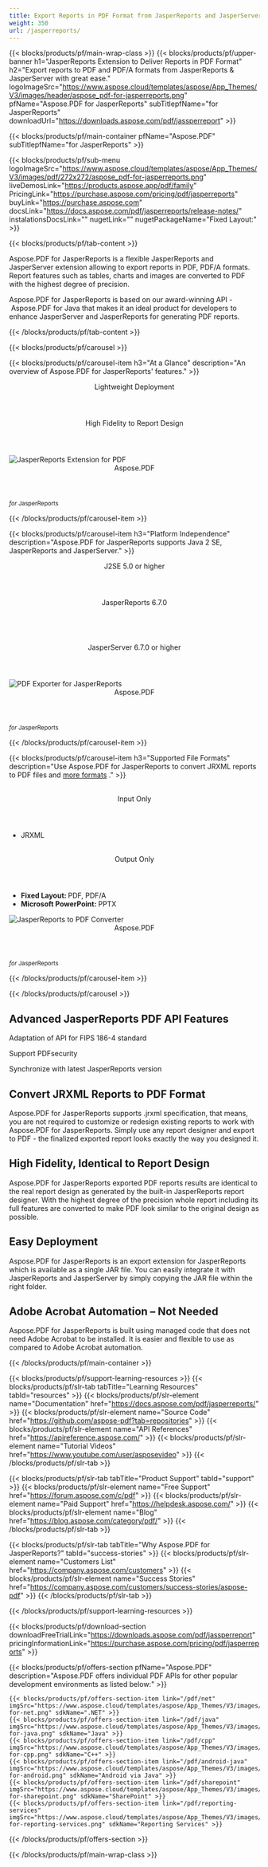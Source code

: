 ```yaml
---
title: Export Reports in PDF Format from JasperReports and JasperServer 
weight: 350
url: /jasperreports/ 
---
```


{{< blocks/products/pf/main-wrap-class >}}
{{< blocks/products/pf/upper-banner h1="JasperReports Extension to Deliver Reports in PDF Format" h2="Export reports to PDF and PDF/A formats from JasperReports & JasperServer with great ease." logoImageSrc="https://www.aspose.cloud/templates/aspose/App_Themes/V3/images/header/aspose_pdf-for-jasperreports.png" pfName="Aspose.PDF for JasperReports" subTitlepfName="for JasperReports" downloadUrl="https://downloads.aspose.com/pdf/jassperreport" >}}

{{< blocks/products/pf/main-container pfName="Aspose.PDF" subTitlepfName="for JasperReports" >}}

{{< blocks/products/pf/sub-menu logoImageSrc="https://www.aspose.cloud/templates/aspose/App_Themes/V3/images/pdf/272x272/aspose_pdf-for-jasperreports.png" liveDemosLink="https://products.aspose.app/pdf/family" PricingLink="https://purchase.aspose.com/pricing/pdf/jasperreports" buyLink="https://purchase.aspose.com" docsLink="https://docs.aspose.com/pdf/jasperreports/release-notes/" instalationsDocsLink="" nugetLink="" nugetPackageName="Fixed Layout:" >}}

{{< blocks/products/pf/tab-content >}}
<p>
 Aspose.PDF for JasperReports is a flexible JasperReports and JasperServer extension allowing to export reports in PDF, PDF/A formats. Report features such as tables, charts and images are converted to PDF with the highest degree of precision.
</p>

<p>
 Aspose.PDF for JasperReports is based on our award-winning API - Aspose.PDF for Java that makes it an ideal product for developers to enhance JasperServer and JasperReports for generating PDF reports.
</p>

{{< /blocks/products/pf/tab-content >}}

<!--Diagrams Start-->
{{< blocks/products/pf/carousel >}}

{{< blocks/products/pf/carousel-item h3="At a Glance" description="An overview of Aspose.PDF for JasperReports' features." >}}
<div class="diagram1 d1-jasper">
 <div class="d1-row">
  <div class="d1-col d1-left">
   <header>
    <i class="fa fa-cog">
    </i>
    Lightweight Deployment
   </header>
  </div>
  <!--/left-->
  <div class="d1-col d1-right">
   <header>
    <i class="fa fa-table">
    </i>
    High Fidelity to Report Design
   </header>
  </div>
  <!--/right-->
 </div>
 <!--/row-->
 <div class="d1-logo">
  <img alt="JasperReports Extension for PDF" src="https://www.aspose.cloud/templates/aspose/App_Themes/V3/images/pdf/272x272/aspose_pdf-for-jasperreports.png"/>
  <header>
   Aspose.PDF
  </header>
  <footer>
   <small>
    <em>
     for
    </em>
    JasperReports
   </small>
  </footer>
 </div>
 <!--/logo-->
</div>

{{< /blocks/products/pf/carousel-item >}}

{{< blocks/products/pf/carousel-item h3="Platform Independence" description="Aspose.PDF for JasperReports supports Java 2 SE, JasperReports and JasperServer." >}}
<div class="diagram1 d1-jasper">
 <div class="d1-row">
  <div class="d1-col d1-left">
   <header style="padding-left: 0px;">
    <i class="fa fa-cubes">
    </i>
    J2SE 5.0 or higher
   </header>
  </div>
  <!--/left-->
  <div class="d1-col d1-right">
   <!--<header style="padding-left: 0px;"><i class="fa fa-cubes"> </i>JasperReports 3.1 or higher</header><br />-->
   <header style="padding-left: 0px;">
    <i class="fa fa-cubes">
    </i>
    JasperReports 6.7.0
   </header>
   <br/>
   <header style="padding-left: 0px;">
    <i class="fa fa-cubes">
    </i>
    JasperServer 6.7.0 or higher
   </header>
  </div>
  <!--/right-->
 </div>
 <!--/row-->
 <div class="d1-logo">
  <img alt="PDF Exporter for JasperReports" src="https://www.aspose.cloud/templates/aspose/App_Themes/V3/images/pdf/272x272/aspose_pdf-for-jasperreports.png"/>
  <header>
   Aspose.PDF
  </header>
  <footer>
   <small>
    <em>
     for
    </em>
    JasperReports
   </small>
  </footer>
 </div>
 <!--/logo-->
</div>

{{< /blocks/products/pf/carousel-item >}}

{{< blocks/products/pf/carousel-item h3="Supported File Formats" description="Use Aspose.PDF for JasperReports to convert JRXML reports to PDF files and [more formats](https://docs.aspose.com/pdf/jasperreports/supported-file-formats/)  ." >}}
<div class="diagram1 d2 d1-jasper">
 <div class="d1-row">
  <div class="d1-col d1-left">
   <br/>
   <header>
    <i class="fa fa-long-arrow-down">
    </i>
    Input Only
   </header>
   <ul>
    <li>
     JRXML
    </li>
   </ul>
  </div>
  <!--/left-->
  <div class="d1-col d1-right">
   <br/>
   <header>
    <i class="fa fa-mail-forward">
    </i>
    Output Only
   </header>
   <ul>
    <li>
     <b>
      Fixed Layout:
     </b>
     PDF, PDF/A
    </li>
    <li>
     <b>
      Microsoft PowerPoint:
     </b>
     PPTX
    </li>
   </ul>
  </div>
  <!--/right-->
 </div>
 <!--/row-->
 <div class="d1-logo">
  <img alt="JasperReports to PDF Converter" src="https://www.aspose.cloud/templates/aspose/App_Themes/V3/images/pdf/272x272/aspose_pdf-for-jasperreports.png"/>
  <header>
   Aspose.PDF
  </header>
  <footer>
   <small>
    <em>
     for
    </em>
    JasperReports
   </small>
  </footer>
 </div>
 <!--/logo-->
</div>

{{< /blocks/products/pf/carousel-item >}}

{{< /blocks/products/pf/carousel >}}
<!--Diagrams End-->

<!--Feature-section Start-->
<div class="container-fluid features-section bg-gray singleproduct">
 <a class="anchor" id="features" name="features">
 </a>
 <div class="row">
  <div class="container">
   <h2 class="pr-ft">
    Advanced JasperReports PDF API Features
   </h2>
   <p>
   </p>
   <div class="col-lg-4">
    <em class="fa fa-crosshairs ico-blue fa-2x col-lg-2">
    </em>
    <p class="col-lg-10">
     Adaptation of API for FIPS 186-4 standard
    </p>
   </div>
   <div class="col-lg-4">
    <em class="fa fa-save ico-blue fa-2x col-lg-2">
    </em>
    <p class="col-lg-10">
     Support PDFsecurity
    </p>
   </div>
   <div class="col-lg-4">
    <em class="fa fa-refresh ico-blue fa-2x col-lg-2">
    </em>
    <p class="col-lg-10">
     Synchronize with latest JasperReports version
    </p>
   </div>
   <div class="col-lg-12">
    <h2 class="h2title">
     Convert JRXML Reports to PDF Format
    </h2>
    <p>
     Aspose.PDF for JasperReports supports .jrxml specification, that means, you are not required to customize or redesign existing reports to work with Aspose.PDF for JasperReports. Simply use any report designer and export to PDF - the finalized exported report looks exactly the way you designed it.
    </p>
   </div>
   <div class="col-lg-12">
    <h2 class="h2title">
     High Fidelity, Identical to Report Design
    </h2>
    <p>
     Aspose.PDF for JasperReports exported PDF reports results are identical to the real report design as generated by the built-in JasperReports report designer. With the highest degree of the precision whole report including its full features are converted to make PDF look similar to the original design as possible.
    </p>
   </div>
   <div class="col-lg-12">
    <h2 class="h2title">
     Easy Deployment
    </h2>
    <p>
     Aspose.PDF for JasperReports is an export extension for JasperReports which is available as a single JAR file. You can easily integrate it with JasperReports and JasperServer by simply copying the JAR file within the right folder.
    </p>
   </div>
   <div class="col-lg-12">
    <h2 class="h2title">
     Adobe Acrobat Automation – Not Needed
    </h2>
    <p>
     Aspose.PDF for JasperReports is built using managed code that does not need Adobe Acrobat to be installed. It is easier and flexible to use as compared to Adobe Acrobat automation.
    </p>
   </div>
  </div>
 </div>
</div>
<!--Feature-section End-->

{{< /blocks/products/pf/main-container >}}


{{< blocks/products/pf/support-learning-resources >}}
{{< blocks/products/pf/slr-tab tabTitle="Learning Resources" tabId="resources" >}}
{{< blocks/products/pf/slr-element name="Documentation" href="https://docs.aspose.com/pdf/jasperreports/" >}}
{{< blocks/products/pf/slr-element name="Source Code" href="https://github.com/aspose-pdf?tab=repositories" >}}
{{< blocks/products/pf/slr-element name="API References" href="https://apireference.aspose.com/" >}}
{{< blocks/products/pf/slr-element name="Tutorial Videos" href="https://www.youtube.com/user/asposevideo" >}}
{{< /blocks/products/pf/slr-tab >}}

{{< blocks/products/pf/slr-tab tabTitle="Product Support" tabId="support" >}}
{{< blocks/products/pf/slr-element name="Free Support" href="https://forum.aspose.com/c/pdf" >}}
{{< blocks/products/pf/slr-element name="Paid Support" href="https://helpdesk.aspose.com/" >}}
{{< blocks/products/pf/slr-element name="Blog" href="https://blog.aspose.com/category/pdf/" >}}
{{< /blocks/products/pf/slr-tab >}}

{{< blocks/products/pf/slr-tab tabTitle="Why Aspose.PDF for JasperReports?" tabId="success-stories" >}}
{{< blocks/products/pf/slr-element name="Customers List" href="https://company.aspose.com/customers" >}}
{{< blocks/products/pf/slr-element name="Success Stories" href="https://company.aspose.com/customers/success-stories/aspose-pdf" >}}
{{< /blocks/products/pf/slr-tab >}}

{{< /blocks/products/pf/support-learning-resources >}}

{{< blocks/products/pf/download-section downloadFreeTrialLink="https://downloads.aspose.com/pdf/jassperreport" pricingInformationLink="https://purchase.aspose.com/pricing/pdf/jasperreports" >}}

{{< blocks/products/pf/offers-section pfName="Aspose.PDF" description="Aspose.PDF offers individual PDF APIs for other popular development environments as listed below:" >}}

    {{< blocks/products/pf/offers-section-item link="/pdf/net" imgSrc="https://www.aspose.cloud/templates/aspose/App_Themes/V3/images/pdf/272x272/aspose_pdf-for-net.png" sdkName=".NET" >}}
    {{< blocks/products/pf/offers-section-item link="/pdf/java" imgSrc="https://www.aspose.cloud/templates/aspose/App_Themes/V3/images/pdf/272x272/aspose_pdf-for-java.png" sdkName="Java" >}}
    {{< blocks/products/pf/offers-section-item link="/pdf/cpp" imgSrc="https://www.aspose.cloud/templates/aspose/App_Themes/V3/images/pdf/272x272/aspose_pdf-for-cpp.png" sdkName="C++" >}}
    {{< blocks/products/pf/offers-section-item link="/pdf/android-java" imgSrc="https://www.aspose.cloud/templates/aspose/App_Themes/V3/images/pdf/272x272/aspose_pdf-for-android.png" sdkName="Android via Java" >}}
    {{< blocks/products/pf/offers-section-item link="/pdf/sharepoint" imgSrc="https://www.aspose.cloud/templates/aspose/App_Themes/V3/images/pdf/272x272/aspose_pdf-for-sharepoint.png" sdkName="SharePoint" >}}
    {{< blocks/products/pf/offers-section-item link="/pdf/reporting-services" imgSrc="https://www.aspose.cloud/templates/aspose/App_Themes/V3/images/pdf/272x272/aspose_pdf-for-reporting-services.png" sdkName="Reporting Services" >}}

{{< /blocks/products/pf/offers-section >}}

{{< /blocks/products/pf/main-wrap-class >}}